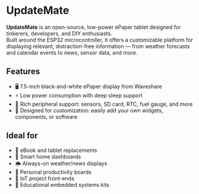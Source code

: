 # UpdateMate

**UpdateMate** is an open-source, low-power ePaper tablet designed for tinkerers, developers, and DIY enthusiasts.  
Built around the ESP32 microcontroller, it offers a customizable platform for displaying relevant, distraction-free information — from weather forecasts and calendar events to news, sensor data, and more.


## Features

- 🖥️ 7.5-inch black-and-white ePaper display from Waveshare  
- ⚡ Low power consumption with deep sleep support  
- 🧩 Rich peripheral support: sensors, SD card, RTC, fuel gauge, and more  
- 🔧 Designed for customization: easily add your own widgets, components, or software

## Ideal for

- 📖 eBook and tablet replacements  
- 🏡 Smart home dashboards  
- 🌦️ Always-on weather/news displays  
- 📅 Personal productivity boards  
- 📡 IoT project front-ends  
- 🧪 Educational embedded systems kits
